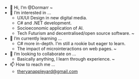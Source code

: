 - 👋 Hi, I’m @Dormarr
~
- 👀 I’m interested in ...
  - UX/UI Design in new digital media.
  - C# and .NET development.
  - Socioeconomic application of AI.
  - Tech Futurism and decentralised/open source software.
~
- 🌱 I’m currently learning ...
  - C# more in-depth. I'm still a rookie but eager to learn.
  - The impact of microinteractions on web pages.
~
- 💞️ I’m looking to collaborate on ...
  - Basically anything, I learn through experience.
~  
- 📫 How to reach me ...
  - theryanappleyard@gmail.com

<!---
Dormarr/Dormarr is a ✨ special ✨ repository because its `README.md` (this file) appears on your GitHub profile.
You can click the Preview link to take a look at your changes.
--->
